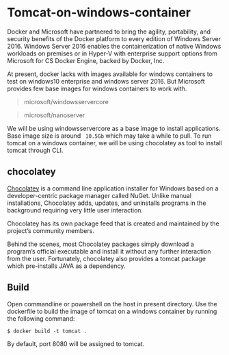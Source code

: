 # Tomcat-on-windows-container

Docker and Microsoft have partnered to bring the agility, portability, and security benefits of the Docker platform to every
edition of Windows Server 2016. Windows Server 2016 enables the containerization of native Windows workloads on premises or
in Hyper-V with enterprise support options from Microsoft for CS Docker Engine, backed by Docker, Inc.

At present, docker lacks with images available for windows containers to test on windows10 enterprise and windows server 2016.
But Microsoft provides few base images for windows containers to work with.

> microsoft/windowsservercore

> microsoft/nanoserver

We will be using windowsservercore as a base image to install applications.
Base image size is around  ` 10.5Gb` which may take a while to pull.
To run tomcat on a windows container, we will be using chocolatey as tool to install tomcat through CLI.

## chocolatey
[Chocolatey](https://chocolatey.org) is a command line application installer for Windows based on a developer-centric package manager called NuGet. Unlike manual installations, Chocolatey adds, updates, and uninstalls programs in the background requiring very little user interaction.

Chocolatey has its own package feed that is created and maintained by the project’s community members.

Behind the scenes, most Chocolatey packages simply download a program’s official executable and install it without any further interaction from the user.
Fortunately, chocolatey also provides a tomcat package which pre-installs JAVA as a dependency.

## Build
Open commandline or powershell on the host in present directory.
Use the dockerfile to build the image of tomcat on a windows container by running the following command:

``` $ docker build -t tomcat . ```

By default, port 8080 will be assigned to tomcat. 
